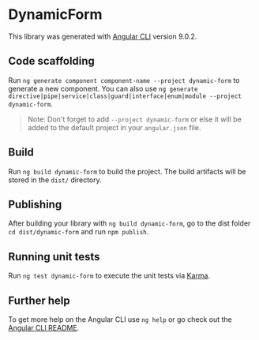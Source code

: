 # DynamicForm

This library was generated with [Angular CLI](https://github.com/angular/angular-cli) version 9.0.2.

## Code scaffolding

Run `ng generate component component-name --project dynamic-form` to generate a new component. You can also use `ng generate directive|pipe|service|class|guard|interface|enum|module --project dynamic-form`.
> Note: Don't forget to add `--project dynamic-form` or else it will be added to the default project in your `angular.json` file. 

## Build

Run `ng build dynamic-form` to build the project. The build artifacts will be stored in the `dist/` directory.

## Publishing

After building your library with `ng build dynamic-form`, go to the dist folder `cd dist/dynamic-form` and run `npm publish`.

## Running unit tests

Run `ng test dynamic-form` to execute the unit tests via [Karma](https://karma-runner.github.io).

## Further help

To get more help on the Angular CLI use `ng help` or go check out the [Angular CLI README](https://github.com/angular/angular-cli/blob/master/README.md).
